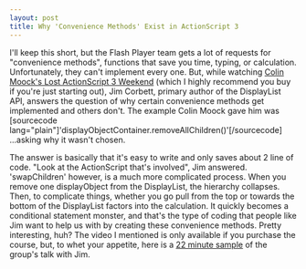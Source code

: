 ```yaml
---
layout: post
title: Why 'Convenience Methods' Exist in ActionScript 3
---
```


I'll keep this short, but the Flash Player team gets a lot of requests for "convenience methods", functions that save you time, typing, or calculation. Unfortunately, they can't implement every one. But, while watching <a title="O'Reilly Media - Colin Moock's Lost ActionScript 3.0 Weekend" href="http://oreilly.com/store/law.csp">Colin Moock's Lost ActionScript 3 Weekend</a> (which I highly recommend you buy if you're just starting out), Jim Corbett, primary author of the DisplayList API, answers the question of why certain convenience methods get implemented and others don't. The example Colin Moock gave him was [sourcecode lang="plain"]'displayObjectContainer.removeAllChildren()'[/sourcecode] ...asking why it wasn't chosen.  

The answer is basically that it's easy to write and only saves about 2 line of code. "Look at the ActionScript that's involved", Jim answered. 'swapChildren' however, is a much more complicated process. When you remove one displayObject from the DisplayList, the hierarchy collapses. Then, to complicate things, whether you go pull from the top or towards the bottom of the DisplayList factors into the calculation. It quickly becomes a conditional statement monster, and that's the type of coding that people like Jim want to help us with by creating these convenience methods. Pretty interesting, huh? The video I mentioned is only available if you purchase the course, but, to whet your appetite, here is a <a title="Adobe TV - Lost AS3 Weekend" href="http://tv.adobe.com/watch/colin-moocks-lost-actionscript-weekend/the-display-list/">22 minute sample</a> of the group's talk with Jim.